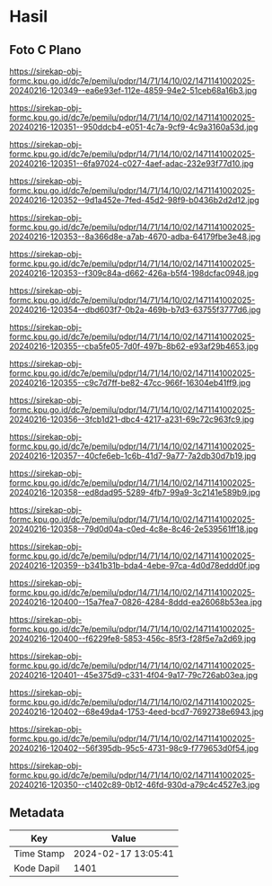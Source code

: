 # Hasil

## Foto C Plano

https://sirekap-obj-formc.kpu.go.id/dc7e/pemilu/pdpr/14/71/14/10/02/1471141002025-20240216-120349--ea6e93ef-112e-4859-94e2-51ceb68a16b3.jpg

https://sirekap-obj-formc.kpu.go.id/dc7e/pemilu/pdpr/14/71/14/10/02/1471141002025-20240216-120351--950ddcb4-e051-4c7a-9cf9-4c9a3160a53d.jpg

https://sirekap-obj-formc.kpu.go.id/dc7e/pemilu/pdpr/14/71/14/10/02/1471141002025-20240216-120351--6fa97024-c027-4aef-adac-232e93f77d10.jpg

https://sirekap-obj-formc.kpu.go.id/dc7e/pemilu/pdpr/14/71/14/10/02/1471141002025-20240216-120352--9d1a452e-7fed-45d2-98f9-b0436b2d2d12.jpg

https://sirekap-obj-formc.kpu.go.id/dc7e/pemilu/pdpr/14/71/14/10/02/1471141002025-20240216-120353--8a366d8e-a7ab-4670-adba-64179fbe3e48.jpg

https://sirekap-obj-formc.kpu.go.id/dc7e/pemilu/pdpr/14/71/14/10/02/1471141002025-20240216-120353--f309c84a-d662-426a-b5f4-198dcfac0948.jpg

https://sirekap-obj-formc.kpu.go.id/dc7e/pemilu/pdpr/14/71/14/10/02/1471141002025-20240216-120354--dbd603f7-0b2a-469b-b7d3-63755f3777d6.jpg

https://sirekap-obj-formc.kpu.go.id/dc7e/pemilu/pdpr/14/71/14/10/02/1471141002025-20240216-120355--cba5fe05-7d0f-497b-8b62-e93af29b4653.jpg

https://sirekap-obj-formc.kpu.go.id/dc7e/pemilu/pdpr/14/71/14/10/02/1471141002025-20240216-120355--c9c7d7ff-be82-47cc-966f-16304eb41ff9.jpg

https://sirekap-obj-formc.kpu.go.id/dc7e/pemilu/pdpr/14/71/14/10/02/1471141002025-20240216-120356--3fcb1d21-dbc4-4217-a231-69c72c963fc9.jpg

https://sirekap-obj-formc.kpu.go.id/dc7e/pemilu/pdpr/14/71/14/10/02/1471141002025-20240216-120357--40cfe6eb-1c6b-41d7-9a77-7a2db30d7b19.jpg

https://sirekap-obj-formc.kpu.go.id/dc7e/pemilu/pdpr/14/71/14/10/02/1471141002025-20240216-120358--ed8dad95-5289-4fb7-99a9-3c2141e589b9.jpg

https://sirekap-obj-formc.kpu.go.id/dc7e/pemilu/pdpr/14/71/14/10/02/1471141002025-20240216-120358--79d0d04a-c0ed-4c8e-8c46-2e539561ff18.jpg

https://sirekap-obj-formc.kpu.go.id/dc7e/pemilu/pdpr/14/71/14/10/02/1471141002025-20240216-120359--b341b31b-bda4-4ebe-97ca-4d0d78eddd0f.jpg

https://sirekap-obj-formc.kpu.go.id/dc7e/pemilu/pdpr/14/71/14/10/02/1471141002025-20240216-120400--15a7fea7-0826-4284-8ddd-ea26068b53ea.jpg

https://sirekap-obj-formc.kpu.go.id/dc7e/pemilu/pdpr/14/71/14/10/02/1471141002025-20240216-120400--f6229fe8-5853-456c-85f3-f28f5e7a2d69.jpg

https://sirekap-obj-formc.kpu.go.id/dc7e/pemilu/pdpr/14/71/14/10/02/1471141002025-20240216-120401--45e375d9-c331-4f04-9a17-79c726ab03ea.jpg

https://sirekap-obj-formc.kpu.go.id/dc7e/pemilu/pdpr/14/71/14/10/02/1471141002025-20240216-120402--68e49da4-1753-4eed-bcd7-7692738e6943.jpg

https://sirekap-obj-formc.kpu.go.id/dc7e/pemilu/pdpr/14/71/14/10/02/1471141002025-20240216-120402--56f395db-95c5-4731-98c9-f779653d0f54.jpg

https://sirekap-obj-formc.kpu.go.id/dc7e/pemilu/pdpr/14/71/14/10/02/1471141002025-20240216-120350--c1402c89-0b12-46fd-930d-a79c4c4527e3.jpg


## Metadata

| Key        | Value               |
| ---------- | ------------------- |
| Time Stamp | 2024-02-17 13:05:41 |
| Kode Dapil | 1401                |



